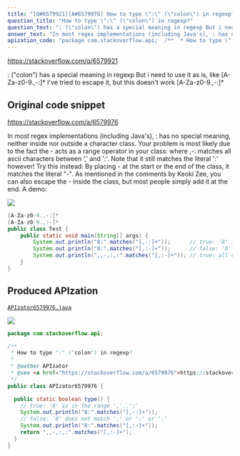 ```yaml
---
title: "[Q#6579921][A#6579976] How to type \":\" (\"colon\") in regexp?"
question_title: "How to type \":\" (\"colon\") in regexp?"
question_text: ": (\"colon\") has a special meaning in regexp But i need to use it as is, like [A-Za-z0-9.,-:]* I've tried to escape it, but this doesn't work [A-Za-z0-9.,-\\:]*"
answer_text: "In most regex implementations (including Java's), : has no special meaning, neither inside nor outside a character class. Your problem is most likely due to the fact the - acts as a range operator in your class: where ,-: matches all ascii characters between ',' and ':'. Note that it still matches the literal ':' however! Try this instead: By placing - at the start or the end of the class, it matches the literal \"-\". As mentioned in the comments by Keoki Zee, you can also escape the - inside the class, but most people simply add it at the end. A demo:"
apization_code: "package com.stackoverflow.api;  /**  * How to type \":\" (\"colon\") in regexp?  *  * @author APIzator  * @see <a href=\"https://stackoverflow.com/a/6579976\">https://stackoverflow.com/a/6579976</a>  */ public class APIzator6579976 {    public static boolean type() {     // true: '8' is in the range ','..':'     System.out.println(\"8:\".matches(\"[,-:]+\"));     // false: '8' does not match ',' or ':' or '-'     System.out.println(\"8:\".matches(\"[,:-]+\"));     return \",,-,:,:\".matches(\"[,:-]+\");   } }"
---
```


https://stackoverflow.com/q/6579921

: (&quot;colon&quot;) has a special meaning in regexp
But i need to use it as is, like [A-Za-z0-9.,-:]*
I&#x27;ve tried to escape it, but this doesn&#x27;t work [A-Za-z0-9.,-\:]*



## Original code snippet

https://stackoverflow.com/a/6579976

In most regex implementations (including Java&#x27;s), : has no special meaning, neither inside nor outside a character class.
Your problem is most likely due to the fact the - acts as a range operator in your class:
where ,-: matches all ascii characters between &#x27;,&#x27; and &#x27;:&#x27;. Note that it still matches the literal &#x27;:&#x27; however!
Try this instead:
By placing - at the start or the end of the class, it matches the literal &quot;-&quot;. As mentioned in the comments by Keoki Zee, you can also escape the - inside the class, but most people simply add it at the end.
A demo:

<div class="code-logo"><img src="/stackoverflow.png" /></div>

```java
[A-Za-z0-9.,-:]*
[A-Za-z0-9.,:-]*
public class Test {
    public static void main(String[] args) {
        System.out.println("8:".matches("[,-:]+"));      // true: '8' is in the range ','..':'
        System.out.println("8:".matches("[,:-]+"));      // false: '8' does not match ',' or ':' or '-'
        System.out.println(",,-,:,:".matches("[,:-]+")); // true: all chars match ',' or ':' or '-'
    }
}
```

## Produced APIzation

[`APIzator6579976.java`](https://github.com/blind-papers/apization-temp-data/raw/main/search/APIzator6579976.java)

<div class="code-logo"><img src="/apizator.png" /></div>

```java
package com.stackoverflow.api;

/**
 * How to type ":" ("colon") in regexp?
 *
 * @author APIzator
 * @see <a href="https://stackoverflow.com/a/6579976">https://stackoverflow.com/a/6579976</a>
 */
public class APIzator6579976 {

  public static boolean type() {
    // true: '8' is in the range ','..':'
    System.out.println("8:".matches("[,-:]+"));
    // false: '8' does not match ',' or ':' or '-'
    System.out.println("8:".matches("[,:-]+"));
    return ",,-,:,:".matches("[,:-]+");
  }
}

```